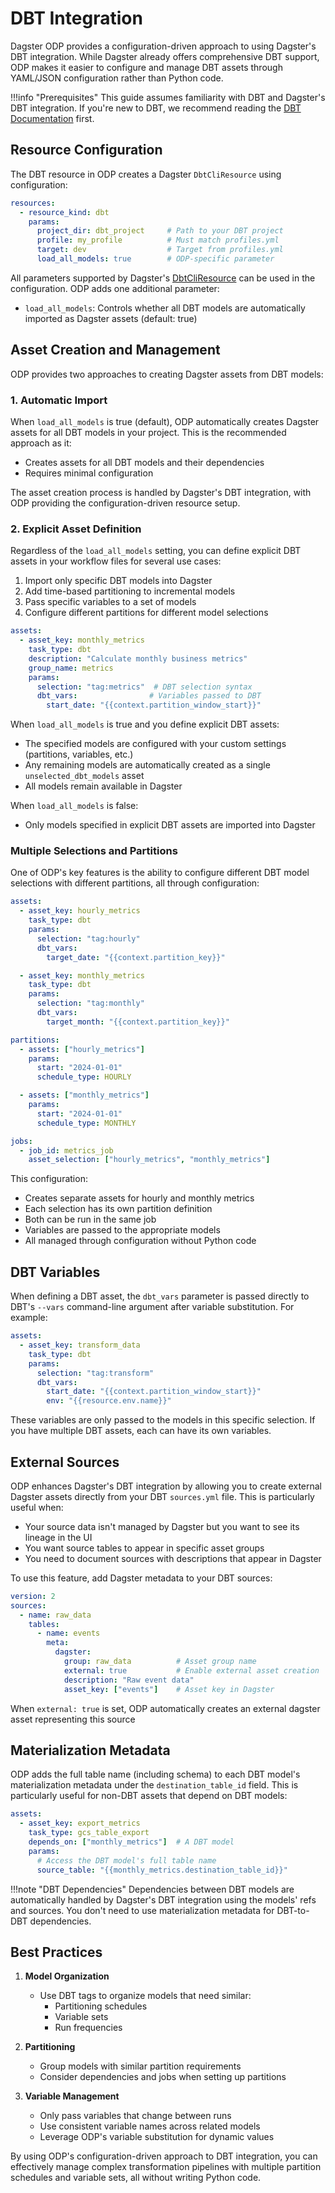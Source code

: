 # DBT Integration

Dagster ODP provides a configuration-driven approach to using Dagster's DBT integration. While Dagster already offers comprehensive DBT support, ODP makes it easier to configure and manage DBT assets through YAML/JSON configuration rather than Python code.

!!!info "Prerequisites"
    This guide assumes familiarity with DBT and Dagster's DBT integration. If you're new to DBT, we recommend reading the [DBT Documentation](https://docs.getdbt.com/docs/introduction) first.

## Resource Configuration

The DBT resource in ODP creates a Dagster `DbtCliResource` using configuration:

```yaml title="dagster_config.yaml"
resources:
  - resource_kind: dbt
    params:
      project_dir: dbt_project     # Path to your DBT project
      profile: my_profile          # Must match profiles.yml
      target: dev                  # Target from profiles.yml
      load_all_models: true        # ODP-specific parameter
```

All parameters supported by Dagster's [DbtCliResource](https://docs.dagster.io/_apidocs/libraries/dagster-dbt#cli-resource) can be used in the configuration. ODP adds one additional parameter:

- `load_all_models`: Controls whether all DBT models are automatically imported as Dagster assets (default: true)

## Asset Creation and Management

ODP provides two approaches to creating Dagster assets from DBT models:

### 1. Automatic Import

When `load_all_models` is true (default), ODP automatically creates Dagster assets for all DBT models in your project. This is the recommended approach as it:

- Creates assets for all DBT models and their dependencies
- Requires minimal configuration

The asset creation process is handled by Dagster's DBT integration, with ODP providing the configuration-driven resource setup.

### 2. Explicit Asset Definition

Regardless of the `load_all_models` setting, you can define explicit DBT assets in your workflow files for several use cases:

1. Import only specific DBT models into Dagster
2. Add time-based partitioning to incremental models
3. Pass specific variables to a set of models
4. Configure different partitions for different model selections

```yaml title="workflow_file.yaml"
assets:
  - asset_key: monthly_metrics
    task_type: dbt
    description: "Calculate monthly business metrics"
    group_name: metrics
    params:
      selection: "tag:metrics"  # DBT selection syntax
      dbt_vars:                # Variables passed to DBT
        start_date: "{{context.partition_window_start}}"
```

When `load_all_models` is true and you define explicit DBT assets:

- The specified models are configured with your custom settings (partitions, variables, etc.)
- Any remaining models are automatically created as a single `unselected_dbt_models` asset
- All models remain available in Dagster

When `load_all_models` is false:

- Only models specified in explicit DBT assets are imported into Dagster

### Multiple Selections and Partitions

One of ODP's key features is the ability to configure different DBT model selections with different partitions, all through configuration:

```yaml title="workflow_file.yaml"
assets:
  - asset_key: hourly_metrics
    task_type: dbt
    params:
      selection: "tag:hourly"
      dbt_vars:
        target_date: "{{context.partition_key}}"

  - asset_key: monthly_metrics
    task_type: dbt
    params:
      selection: "tag:monthly"
      dbt_vars:
        target_month: "{{context.partition_key}}"

partitions:
  - assets: ["hourly_metrics"]
    params:
      start: "2024-01-01"
      schedule_type: HOURLY

  - assets: ["monthly_metrics"]
    params:
      start: "2024-01-01"
      schedule_type: MONTHLY

jobs:
  - job_id: metrics_job
    asset_selection: ["hourly_metrics", "monthly_metrics"]
```

This configuration:

- Creates separate assets for hourly and monthly metrics
- Each selection has its own partition definition
- Both can be run in the same job
- Variables are passed to the appropriate models
- All managed through configuration without Python code

## DBT Variables

When defining a DBT asset, the `dbt_vars` parameter is passed directly to DBT's `--vars` command-line argument after variable substitution. For example:

```yaml title="workflow_file.yaml"
assets:
  - asset_key: transform_data
    task_type: dbt
    params:
      selection: "tag:transform"
      dbt_vars:
        start_date: "{{context.partition_window_start}}"
        env: "{{resource.env.name}}"
```

These variables are only passed to the models in this specific selection. If you have multiple DBT assets, each can have its own variables.

## External Sources

ODP enhances Dagster's DBT integration by allowing you to create external Dagster assets directly from your DBT `sources.yml` file. This is particularly useful when:

- Your source data isn't managed by Dagster but you want to see its lineage in the UI
- You want source tables to appear in specific asset groups
- You need to document sources with descriptions that appear in Dagster

To use this feature, add Dagster metadata to your DBT sources:

```yaml title="models/sources.yml"
version: 2
sources:
  - name: raw_data
    tables:
      - name: events
        meta:
          dagster:
            group: raw_data          # Asset group name
            external: true           # Enable external asset creation
            description: "Raw event data"
            asset_key: ["events"]    # Asset key in Dagster
```

When `external: true` is set, ODP automatically creates an external dagster asset representing this source

## Materialization Metadata

ODP adds the full table name (including schema) to each DBT model's materialization metadata under the `destination_table_id` field. This is particularly useful for non-DBT assets that depend on DBT models:

```yaml title="workflow_file.yaml"
assets:
  - asset_key: export_metrics
    task_type: gcs_table_export
    depends_on: ["monthly_metrics"]  # A DBT model
    params:
      # Access the DBT model's full table name
      source_table: "{{monthly_metrics.destination_table_id}}"
```

!!!note "DBT Dependencies"
    Dependencies between DBT models are automatically handled by Dagster's DBT integration using the models' refs and sources. You don't need to use materialization metadata for DBT-to-DBT dependencies.

## Best Practices

1. **Model Organization**
    - Use DBT tags to organize models that need similar:
        - Partitioning schedules
        - Variable sets
        - Run frequencies

2. **Partitioning**
    - Group models with similar partition requirements
    - Consider dependencies and jobs when setting up partitions

3. **Variable Management**
    - Only pass variables that change between runs
    - Use consistent variable names across related models
    - Leverage ODP's variable substitution for dynamic values

By using ODP's configuration-driven approach to DBT integration, you can effectively manage complex transformation pipelines with multiple partition schedules and variable sets, all without writing Python code.
